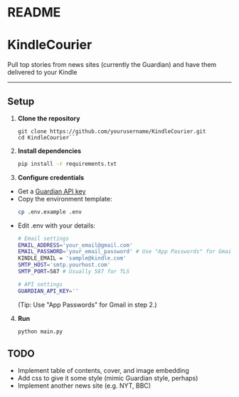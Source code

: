 # README

# KindleCourier

Pull top stories from news sites (currently the Guardian) and have them delivered to your Kindle

---

## Setup

1. **Clone the repository**  
   ```commandline
   git clone https://github.com/yourusername/KindleCourier.git
   cd KindleCourier```
2. **Install dependencies**
   ```bash
   pip install -r requirements.txt
   ```
3. **Configure credentials**
* Get a [Guardian API key](https://open-platform.theguardian.com/access/)
* Copy the environment template:
   ```bash
   cp .env.example .env
   ```
* Edit .env with your details:
   ```bash
  # Email settings
   EMAIL_ADDRESS='your_email@gmail.com'
   EMAIL_PASSWORD='your_email_password' # Use "App Passwords" for Gmail  
   KINDLE_EMAIL = 'sample@kindle.com'
   SMTP_HOST='smtp.yourhost.com'
   SMTP_PORT=587 # Usually 587 for TLS

   # API settings
   GUARDIAN_API_KEY=''
   ```
  (Tip: Use "App Passwords" for Gmail in step 2.)

4. **Run**
   ```bash
   python main.py
   ```

## TODO
* Implement table of contents, cover, and image embedding
* Add css to give it some style (mimic Guardian style, perhaps)
* Implement another news site (e.g. NYT, BBC)
